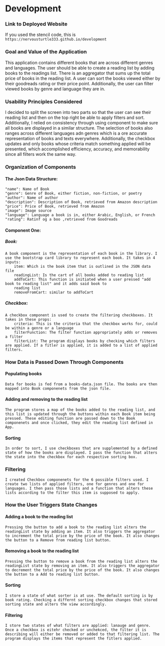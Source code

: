 # Development

### Link to Deployed Website
If you used the stencil code, this is `https://nervousturtle333.github.io/development`

### Goal and Value of the Application
This application contains different books that are across different genres and languages. The user should be able to 
create a reading list by adding books to the readings list. There is an aggregator that sums up the total price of books
in the reading list. A user can sort the books viewed either by their goodreads rating or their price point. 
Additionally, the user can filter viewed books by genre and language they are in. 

### Usability Principles Considered
I decided to split the screen into two parts so that the user can see their reading list and then on the top right be 
able to apply filters and sort. Additionally, I relied on consistency through using component to make sure all books 
are displayed in a similar structure. The selection of books also ranges across different languages adn genres 
which is a ore accurate representation of books and texts everywhere. Additionally, the checkbox updates and only books
whose criteria match something applied will be presented, which accomplished efficiency, accuracy, and memorability 
since all filters work the same way. 

### Organization of Components

#### The Json Data Structure:
    "name": Name of Book
    "genre": Genre of Book, either fiction, non-fiction, or poetry
    "author": Name of author
    "description": Description of Book, retrieved from Amazon description
    "price": Price of Book, retrieved from Amazon
    "image": Image source
    "language": Language a book is in, either Arabic, English, or French 
    "rating": Ratinf og a boo ,retrieved from Goodreads

#### Component One:
##### Book:
    A book component is the representation of each book in the library. I use the bootstrap card library to represent each book. It takes in 4 inputs:
        item: Which is the book item that is outlined in the JSON data file
        readingList: Is the cart of all books added to reading list
        addToCart: This function is initiated when a user pressed "add book to reading list" and it adds said book to
        reading list
        removeFromCart: similar to addToCart

##### Checkbox: 
    A checkbox component is used to create the filtering checkboxes. It takes in these props:
        criteria: This is the criteria that the checkbox works for, could be within a genre or a language
        filterFunction: The filter function appropriately adds or removes a filter
        filterList: The program displays books by checking which filters are applied. If a fitler is applied, it is added to a list of applied filters.

### How Data is Passed Down Through Components
#### Populating books
    Data for books is fed from a books-data.json file. The books are then mapped into Book componenets from the json file. 
#### Adding and removing to the reading list
    The program stores a map of the books added to the reading list, and this list is updated through the buttons within each Book item being pressed. These editing function are passed down to the Book componenets and once clicked, they edit the reading list defined in App.
#### Sorting 
    In order to sort, I use checkboxes that are supplemented by a defined state of how the books are displayed. I pass the function that alters the state into the checkbox for each respective sorting box.
### Filtering 
    I created Checkbox componenets for the 6 possible filters used. I create two lists of applied filters, one for genres and one for languages. I then pass those lists and a function that alters these lists according to the filter this item is supposed to apply. 

### How the User Triggers State Changes
#### Adding a book to the reading list
    Pressing the button to add a book to the reading list alters the readingList state by adding an item. It also triggers the aggregator to increment the total price by the price of the book. It also changes the button to a Remove from reading list button. 
#### Removing a book to the reading list
    Pressing the button to remove a book from the reading list alters the readingList state by removing an item. It also triggers the aggregator to decrement the total price by the price of the book. It also changes the button to a Add to reading list button. 
#### Sorting
    I store a state of what sorter is at use. The default sorting is by book rating. Checking a differnt sorting checkbox changes that stored sorting state and alters the view accordingly.
#### Filtering
    I store two states of what filters are applied: lanauge and genre. Once a checkbox is eitehr checked or unchekced, the filter it is describing will either be removed or added to that filtering list. The program displays the items that represent the fitlers applied. 

